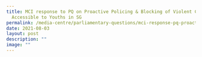 ```yaml
---
title: MCI response to PQ on Proactive Policing & Blocking of Violent Content
  Accessible to Youths in SG
permalink: /media-centre/parliamentary-questions/mci-response-pq-proactive-policing-violent-content-youths-sg/
date: 2021-08-03
layout: post
description: ""
image: ""
---
```

